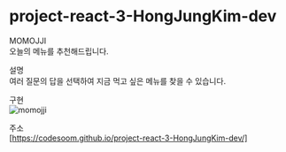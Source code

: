 # project-react-3-HongJungKim-dev

MOMOJJI  
오늘의 메뉴를 추천해드립니다.

설명  
여러 질문의 답을 선택하여 지금 먹고 싶은 메뉴를 찾을 수 있습니다.

구현  
![momojji](https://user-images.githubusercontent.com/58525009/115364682-9942f780-a1fe-11eb-8db7-6090e06b93f1.gif)

주소  
[https://codesoom.github.io/project-react-3-HongJungKim-dev/]
